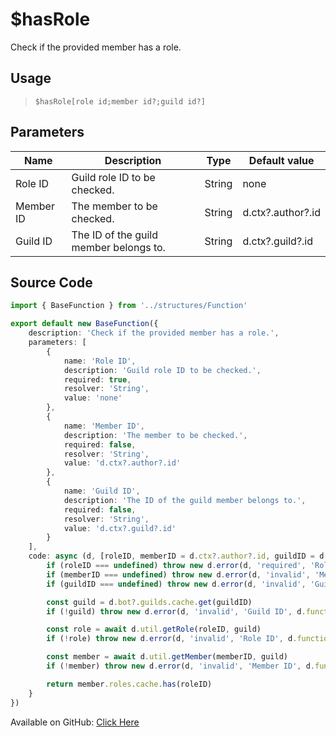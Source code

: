 # $hasRole
Check if the provided member has a role.
## Usage
> `$hasRole[role id;member id?;guild id?]`
## Parameters
|   Name    |              Description               |  Type  |   Default value   |
|-----------|----------------------------------------|--------|-------------------|
| Role ID   | Guild role ID to be checked.           | String | none              |
| Member ID | The member to be checked.              | String | d.ctx?.author?.id |
| Guild ID  | The ID of the guild member belongs to. | String | d.ctx?.guild?.id  |

## Source Code
```ts
import { BaseFunction } from '../structures/Function'

export default new BaseFunction({
    description: 'Check if the provided member has a role.',
    parameters: [
        {
            name: 'Role ID',
            description: 'Guild role ID to be checked.',
            required: true,
            resolver: 'String',
            value: 'none'
        },
        {
            name: 'Member ID',
            description: 'The member to be checked.',
            required: false,
            resolver: 'String',
            value: 'd.ctx?.author?.id'
        },
        {
            name: 'Guild ID',
            description: 'The ID of the guild member belongs to.',
            required: false,
            resolver: 'String',
            value: 'd.ctx?.guild?.id'
        }
    ],
    code: async (d, [roleID, memberID = d.ctx?.author?.id, guildID = d.ctx?.guild?.id]) => {
        if (roleID === undefined) throw new d.error(d, 'required', 'Role ID', d.function?.name!)
        if (memberID === undefined) throw new d.error(d, 'invalid', 'Member ID', d.function?.name!)
        if (guildID === undefined) throw new d.error(d, 'invalid', 'Guild ID', d.function?.name!)

        const guild = d.bot?.guilds.cache.get(guildID)
        if (!guild) throw new d.error(d, 'invalid', 'Guild ID', d.function?.name!)

        const role = await d.util.getRole(roleID, guild)
        if (!role) throw new d.error(d, 'invalid', 'Role ID', d.function?.name!)

        const member = await d.util.getMember(memberID, guild)
        if (!member) throw new d.error(d, 'invalid', 'Member ID', d.function?.name!)

        return member.roles.cache.has(roleID)
    }
})
```
Available on GitHub: [Click Here](https://github.com/Cyberghxst/bdjs/blob/v1/src/functions/hasRole.ts)